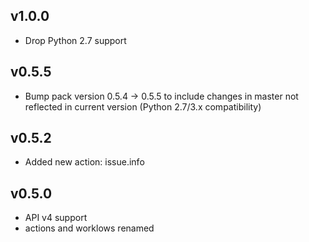 ## v1.0.0

* Drop Python 2.7 support

## v0.5.5

  - Bump pack version 0.5.4 -> 0.5.5 to include changes in master not reflected in current version (Python 2.7/3.x compatibility)

## v0.5.2

  - Added new action: issue.info

## v0.5.0

  - API v4 support
  - actions and worklows renamed
